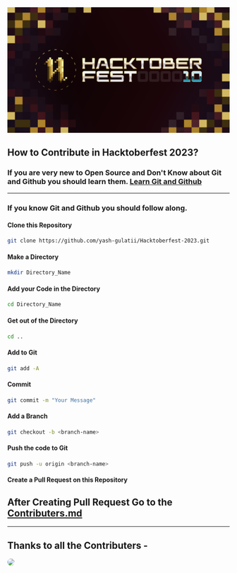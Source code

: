 <div align="center"  >
    <img src="./Hacktoberfest2023-Banner.png"/>
<div/>

<div align="left" >
<div/>

## How to Contribute in Hacktoberfest 2023?

### If you are very new to Open Source and Don't Know about Git and Github you should learn them. [Learn Git and Github](https://www.youtube.com/watch?v=apGV9Kg7ics)

---

### If you know Git and Github you should follow along.

#### Clone this Repository

```bash
git clone https://github.com/yash-gulatii/Hacktoberfest-2023.git
```

#### Make a Directory

```bash
mkdir Directory_Name
```

#### Add your Code in the Directory

```bash
cd Directory_Name
```

#### Get out of the Directory

```bash
cd ..
```

#### Add to Git

```bash
git add -A
```

#### Commit

```bash
git commit -m "Your Message"
```

#### Add a Branch

```bash
git checkout -b <branch-name>
```

#### Push the code to Git

```bash
git push -u origin <branch-name>
```

#### Create a Pull Request on this Repository

## After Creating Pull Request Go to the [Contributers.md](https://github.com/yash-gulatii/Hacktoberfest-2023/contributers.md)

---

<style>
    .circle {
        border-radius: 100px;
    }
</style>

## Thanks to all the Contributers -

<a href="https://github.com/yash-gulatii">
  <img class="circle" src="https://github.com/yash-gulatii.png?size=50">
</a>
